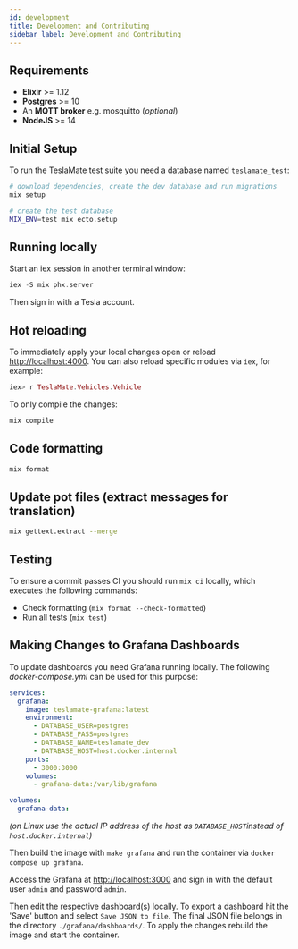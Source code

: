 ```yaml
---
id: development
title: Development and Contributing
sidebar_label: Development and Contributing
---
```


## Requirements

- **Elixir** >= 1.12
- **Postgres** >= 10
- An **MQTT broker** e.g. mosquitto (_optional_)
- **NodeJS** >= 14

## Initial Setup

To run the TeslaMate test suite you need a database named `teslamate_test`:

```bash
# download dependencies, create the dev database and run migrations
mix setup

# create the test database
MIX_ENV=test mix ecto.setup
```

## Running locally

Start an iex session in another terminal window:

```elixir
iex -S mix phx.server
```

Then sign in with a Tesla account.

## Hot reloading

To immediately apply your local changes open or reload [http://localhost:4000](http://localhost:4000). You can also reload specific modules via `iex`, for example:

```elixir
iex> r TeslaMate.Vehicles.Vehicle
```

To only compile the changes:

```bash
mix compile
```

## Code formatting

```bash
mix format
```

## Update pot files (extract messages for translation)

```bash
mix gettext.extract --merge
```

## Testing

To ensure a commit passes CI you should run `mix ci` locally, which executes the following commands:

- Check formatting (`mix format --check-formatted`)
- Run all tests (`mix test`)

## Making Changes to Grafana Dashboards

To update dashboards you need Grafana running locally. The following _docker-compose.yml_ can be used for this purpose:

```yml
services:
  grafana:
    image: teslamate-grafana:latest
    environment:
      - DATABASE_USER=postgres
      - DATABASE_PASS=postgres
      - DATABASE_NAME=teslamate_dev
      - DATABASE_HOST=host.docker.internal
    ports:
      - 3000:3000
    volumes:
      - grafana-data:/var/lib/grafana

volumes:
  grafana-data:
```

_(on Linux use the actual IP address of the host as `DATABASE_HOST`instead of `host.docker.internal`)_

Then build the image with `make grafana` and run the container via `docker compose up grafana`.

Access the Grafana at [http://localhost:3000](http://localhost:3000) and sign in with the default user `admin` and password `admin`.

Then edit the respective dashboard(s) locally. To export a dashboard hit the 'Save' button and select `Save JSON to file`. The final JSON file belongs in the directory `./grafana/dashboards/`. To apply the changes rebuild the image and start the container.
